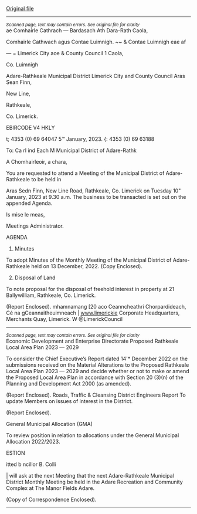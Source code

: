 [Original file](https://www.limerick.ie/sites/default/files/media/documents/2023-01/Agenda%20-%20Monthly%20Meeting%20of%20the%20Municipal%20District%20of%20Adare-Rathkeale%2010th%20January%202023.pdf)

---
*<small>Scanned page, text may contain errors. See original file for clarity</small>*  
ae Comhairle Cathrach — Bardasach Ath Dara-Rath Caola,

Comhairle Cathwach agus Contae Luimnigh.
~~ & Contae Luimnigh eae
af

— = Limerick City aoe
& County Council 1 Caola,

Co. Luimnigh

Adare-Rathkeale Municipal District
Limerick City and County Council
Aras Sean Finn,

New Line,

Rathkeale,

Co. Limerick.

EBIRCODE V4 HKLY

t; 4353 (0) 69 64047
5™ January, 2023. {: 4353 (0) 69 63188

To: Ca rl ind Each M Municipal District of Adare-Rathk

A Chomhairleoir, a chara,

You are requested to attend a Meeting of the Municipal District of Adare-Rathkeale to be held in

Aras Sedn Finn, New Line Road, Rathkeale, Co. Limerick on Tuesday 10" January, 2023 at 9.30
a.m. The business to be transacted is set out on the appended Agenda.

Is mise le meas,

Meetings Administrator.

AGENDA

1. Minutes

To adopt Minutes of the Monthly Meeting of the Municipal District of Adare-Rathkeale held
on 13 December, 2022.
(Copy Enclosed).

2. Disposal of Land

To note proposal for the disposal of freehold interest in property at 21 Ballywilliam,
Rathkeale, Co. Limerick.

(Report Enclosed).
mhamnamang [20 aco
Ceanncheathri Chorpardideach, Cé na gCeannaitheuimneach | www.limerickie
Corporate Headquarters, Merchants Quay, Limerick. W @LimerickCouncil


---
*<small>Scanned page, text may contain errors. See original file for clarity</small>*  
Economic Development and Enterprise Directorate
Proposed Rathkeale Local Area Plan 2023 — 2029

To consider the Chief Executive’s Report dated 14'* December 2022 on the submissions
received on the Material Alterations to the Proposed Rathkeale Local Area Plan 2023 — 2029
and decide whether or not to make or amend the Proposed Local Area Plan in accordance
with Section 20 (3)(n) of the Planning and Development Act 2000 (as amended).

(Report Enclosed).
Roads, Traffic & Cleansing
District Engineers Report
To update Members on issues of interest in the District.

(Report Enclosed).

General Municipal Allocation (GMA)

To review position in relation to allocations under the General Municipal Allocation
2022/2023.

ESTION

itted b ncillor B. Colli

| will ask at the next Meeting that the next Adare-Rathkeale Municipal District Monthly
Meeting be held in the Adare Recreation and Community Complex at The Manor Fields
Adare.

(Copy of Correspondence Enclosed).


---

